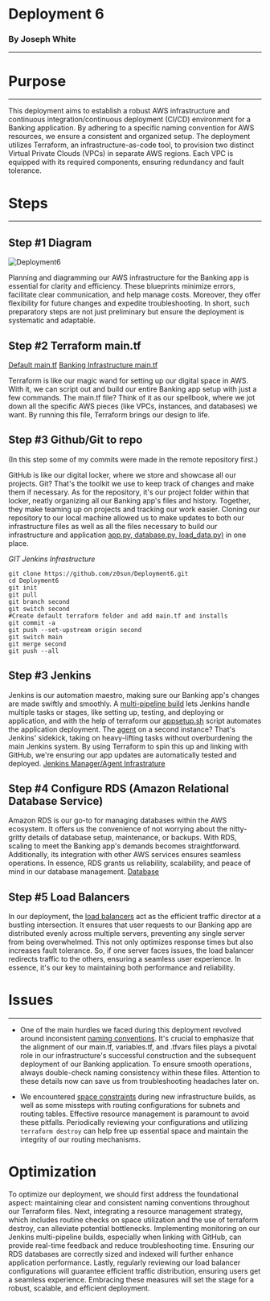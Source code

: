 # Deployment 6
### By Joseph White 

----------

# Purpose
----
This deployment aims to establish a robust AWS infrastructure and continuous integration/continuous deployment (CI/CD) environment for a Banking application. By adhering to a specific naming convention for AWS resources, we ensure a consistent and organized setup. The deployment utilizes Terraform, an infrastructure-as-code tool, to provision two distinct Virtual Private Clouds (VPCs) in separate AWS regions. Each VPC is equipped with its required components, ensuring redundancy and fault tolerance.

# Steps
----

## Step #1 Diagram

![Deployment6](https://github.com/z0sun/Deployment6/assets/135557197/c00cb983-a534-471e-a091-fd648440f251)

Planning and diagramming our AWS infrastructure for the Banking app is essential for clarity and efficiency. These blueprints minimize errors, facilitate clear communication, and help manage costs. Moreover, they offer flexibility for future changes and expedite troubleshooting. In short, such preparatory steps are not just preliminary but ensure the deployment is systematic and adaptable.

## Step #2 Terraform main.tf

[Default main.tf](https://github.com/z0sun/Deployment6/blob/main/defaultTerraform/main.tf)
[Banking Infrastructure main.tf](https://github.com/z0sun/Deployment6/blob/main/initTerraform/main.tf)

Terraform is like our magic wand for setting up our digital space in AWS. With it, we can script out and build our entire Banking app setup with just a few commands. The main.tf file? Think of it as our spellbook, where we jot down all the specific AWS pieces (like VPCs, instances, and databases) we want. By running this file, Terraform brings our design to life.


## Step #3 Github/Git to repo

(In this step some of my commits were made in the remote repository first.)

GitHub is like our digital locker, where we store and showcase all our projects. Git? That's the toolkit we use to keep track of changes and make them if necessary. As for the repository, it's our project folder within that locker, neatly organizing all our Banking app's files and history. Together, they make teaming up on projects and tracking our work easier. Cloning our repository to our local machine allowed us to make updates to both our infrastructure files as well as all the files necessary to build our infrastructure and application [app.py, database.py, load_data.py)](https://github.com/z0sun/Deployment6/blob/main/Screen%20Shot%202023-10-30%20at%201.44.09%20AM.png) in one place.  

*GIT Jenkins Infrastructure*
```
git clone https://github.com/z0sun/Deployment6.git
cd Deployment6
git init
git pull
git branch second 
git switch second
#Create default terraform folder and add main.tf and installs
git commit -a 
git push --set-upstream origin second
git switch main
git merge second
git push --all
```

## Step #3 Jenkins

Jenkins is our automation maestro, making sure our Banking app's changes are made swiftly and smoothly. A [multi-pipeline build](https://github.com/z0sun/Deployment6/blob/main/Screen%20Shot%202023-10-30%20at%201.41.51%20AM.png) lets Jenkins handle multiple tasks or stages, like setting up, testing, and deploying or application, and with the help of terraform our [appsetup.sh](https://github.com/z0sun/Deployment6/blob/main/initTerraform/appsetup.sh) script automates the application deployment. The [agent](https://github.com/z0sun/Deployment6/blob/main/Screen%20Shot%202023-10-30%20at%201.42.33%20AM.png) on a second instance? That's Jenkins' sidekick, taking on heavy-lifting tasks without overburdening the main Jenkins system. By using Terraform to spin this up and linking with GitHub, we're ensuring our app updates are automatically tested and deployed. [Jenkins Manager/Agent Infrastrature](https://github.com/z0sun/Deployment6/blob/main/defaultTerraform/main.tf)

## Step #4 Configure RDS (Amazon Relational Database Service)

Amazon RDS is our go-to for managing databases within the AWS ecosystem. It offers us the convenience of not worrying about the nitty-gritty details of database setup, maintenance, or backups. With RDS, scaling to meet the Banking app's demands becomes straightforward. Additionally, its integration with other AWS services ensures seamless operations. In essence, RDS grants us reliability, scalability, and peace of mind in our database management. [Database](https://github.com/z0sun/Deployment6)

## Step #5 Load Balancers 

In our deployment, the [load balancers](https://github.com/z0sun/Deployment6/blob/main/Screen%20Shot%202023-10-30%20at%207.26.38%20PM.png) act as the efficient traffic director at a bustling intersection. It ensures that user requests to our Banking app are distributed evenly across multiple servers, preventing any single server from being overwhelmed. This not only optimizes response times but also increases fault tolerance. So, if one server faces issues, the load balancer redirects traffic to the others, ensuring a seamless user experience. In essence, it's our key to maintaining both performance and reliability.

# Issues 
---

- One of the main hurdles we faced during this deployment revolved around inconsistent [naming conventions](https://github.com/z0sun/Deployment6/blob/main/Screen%20Shot%202023-10-30%20at%208.54.12%20PM.png). It's crucial to emphasize that the alignment of our main.tf, variables.tf, and .tfvars files plays a pivotal role in our infrastructure's successful construction and the subsequent deployment of our Banking application. To ensure smooth operations, always double-check naming consistency within these files. Attention to these details now can save us from troubleshooting headaches later on.
  
- We encountered [space constraints](https://github.com/z0sun/Deployment6/blob/main/Screen%20Shot%202023-10-30%20at%201.39.45%20AM.png) during new infrastructure builds, as well as some missteps with routing configurations for subnets and routing tables. Effective resource management is paramount to avoid these pitfalls. Periodically reviewing your configurations and utilizing `terraform destroy` can help free up essential space and maintain the integrity of our routing mechanisms.
  
# Optimization

To optimize our deployment, we should first address the foundational aspect: maintaining clear and consistent naming conventions throughout our Terraform files. Next, integrating a resource management strategy, which includes routine checks on space utilization and the use of terraform destroy, can alleviate potential bottlenecks. Implementing monitoring on our Jenkins multi-pipeline builds, especially when linking with GitHub, can provide real-time feedback and reduce troubleshooting time. Ensuring our RDS databases are correctly sized and indexed will further enhance application performance. Lastly, regularly reviewing our load balancer configurations will guarantee efficient traffic distribution, ensuring users get a seamless experience. Embracing these measures will set the stage for a robust, scalable, and efficient deployment.
